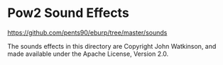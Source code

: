 # Pow2 Sound Effects

https://github.com/pents90/eburp/tree/master/sounds

The sounds effects in this directory are Copyright John Watkinson, and made available under the Apache License, Version 2.0.


